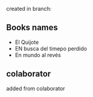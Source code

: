 created in branch:
<rama-libros>

## Books names
* El Quijote
* EN busca del timepo perdido
* En mundo al revés

## colaborator
added from colaborator
